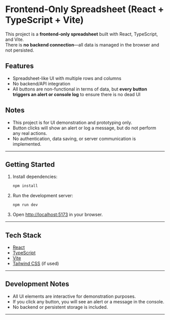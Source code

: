 # Frontend-Only Spreadsheet (React + TypeScript + Vite)

This project is a **frontend-only spreadsheet** built with React, TypeScript, and Vite.  
There is **no backend connection**—all data is managed in the browser and not persisted.

## Features

- Spreadsheet-like UI with multiple rows and columns
- No backend/API integration
- All buttons are non-functional in terms of data, but **every button triggers an alert or console log** to ensure there is no dead UI

## Notes

- This project is for UI demonstration and prototyping only.
- Button clicks will show an alert or log a message, but do not perform any real actions.
- No authentication, data saving, or server communication is implemented.

---

## Getting Started

1. Install dependencies:

   ```sh
   npm install
   ```

2. Run the development server:

   ```sh
   npm run dev
   ```

3. Open [http://localhost:5173](http://localhost:5173) in your browser.

---

## Tech Stack

- [React](https://react.dev/)
- [TypeScript](https://www.typescriptlang.org/)
- [Vite](https://vitejs.dev/)
- [Tailwind CSS](https://tailwindcss.com/) (if used)

---

## Development Notes

- All UI elements are interactive for demonstration purposes.
- If you click any button, you will see an alert or a message in the console.
- No backend or persistent storage is included.

---

